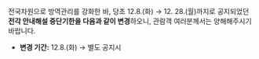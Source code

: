 전국차원으로 방역관리를 강화한 바, 당초 12.8.(화) → 12. 28.(월)까지로 공지되었던 **전각 안내해설 중단기한을 다음과 같이 변경**하오니, 관람객 여러분께서는 양해해주시기 바랍니다.
- **변경 기간:** 12.8.(화) → 별도 공지시